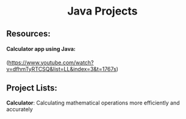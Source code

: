 <h1 align="center">Java Projects</h1>

## Resources:
#### Calculator app using Java:
(https://www.youtube.com/watch?v=dfhmTyRTCSQ&list=LL&index=3&t=1767s)

## Project Lists:
**Calculator**: Calculating mathematical operations more efficiently and accurately
